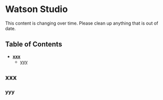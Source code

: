 # Watson Studio

This content is changing over time.  Please clean up anything that is out of date.  

## Table of Contents

- **[xxx](#xxx)**
  - [yyy](#yyy)

## xxx

### yyy
